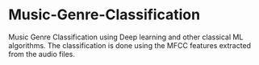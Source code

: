# Music-Genre-Classification 

Music Genre Classification using Deep learning and other classical ML algorithms. The classification is done using the MFCC features extracted from the audio files.
